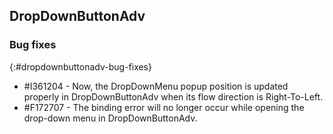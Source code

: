 ## DropDownButtonAdv

### Bug fixes
{:#dropdownbuttonadv-bug-fixes}

* \#I361204 - Now, the DropDownMenu popup position is updated properly in DropDownButtonAdv when its flow direction is Right-To-Left. 
* \#F172707 - The binding error will no longer occur while opening the drop-down menu in DropDownButtonAdv. 